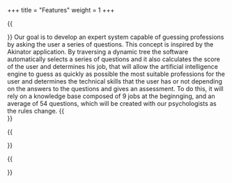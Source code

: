 +++
title = "Features"
weight = 1
+++

{{<section title="The artificial intelligence engine">}}
Our goal is to develop an expert system capable of guessing professions by asking the user a series of questions. This concept is inspired by the Akinator application. By traversing a dynamic tree the software automatically selects a series of questions and it also calculates the score of the user and determines his job, that will allow the artificial intelligence engine to guess as quickly as possible the most suitable professions for the user and determines the technical skills that the user has or not depending on the answers to the questions and gives an assessment. To do this, it will rely on a knowledge base composed of 9 jobs at the beginnging, and an average of 54 questions, which will be created with our psychologists as the rules change.
{{</section>}}

{{<section title="3D Visuals">}}

{{</section>}}

<!-- {{<image src="Overview_features.png" alt="Mockup" >}}
{{<section title="Feature set" >}}
#### Text Recognition/Filtering
Our app uses the Firebase ML text recognition to recognise the ingredients on the back of the product.

The **backside** of a product is **full of information that isn't interesting to us or our app**. So **filtering out** the information we need was quite **important for the performance** of our app.
Some things that our app takes into account is **how** the **ingredients are separated**. It differs from product to product how they separate the ingredients, **some use commas**, some use **dashes**, some just use **spaces**. For our app to scan products as fast as possible, we need to recognise which word is an ingredient and which isn't, so our search algorithm doesn't have to search for words that aren't ingredients.
Another way to improve our text filter was to **look for the word 'ingredients'** or variations of it. In most cases, the list of ingredients starts with the word 'ingredients', so **finding this word** in our text **helped us locate the list of ingredients** in our scanned text.

#### Allergies
One of our **core features** is the allergy feature. This feature **derived from one of our User Personas** that we created for our app. **People with allergies** can use our app to **manage** them and use it as a **signal** for whenever they are about to **buy a product they are allergic to**.  


{{</section>}}


{{<section title="Psychologically approved">}}
Being on a team with not only talented students but also having an actual psychologist in our rows was very helpful when it came to creating the analysis. Instead of simply putting down questions that were answered with yes or no or had the most inexpressive results to it, we were able to sit down and create a questionnaire that would directly **reflect** and **reveal** the true nature of the user’s psyche. 
 
This way, our questionnaire is able to go much more in-depth when it comes to personality and competencies that are needed or the job. Instead of just matching skills in coding to the respective jobs and giving an estimate, the test captures the personality and tells the user which job he would feel the most welcome and comfortable in. 
{{</section>}}

{{<gist "jonathanjander" "a56dde942b2aa9ad7e78887e6086fc97">}} -->


<!--{{<section title="A Copy-pasted Feature">}}
And, as I lie **close to the earth**, a thousand unknown plants are noticed by me: when I hear the buzz
of the little world among the stalks, and grow familiar with the countless indescribable forms of
the insects and flies, then I feel **the presence of the Universe**, which formed us in its own image,
and the breath of that universal love which bears and sustains us, as it floats around us in an
**eternity of bliss;** and then, my friend, when darkness overspreads my eyes, and heaven and earth
seem to dwell in my soul and absorb its power.

Have a look at **this list:**
* You get a list item
* And you get a list item
* And you as well
* And you get a list item
* EvErYbOdY gEtS a LiSt ItEm!!!

{{</section>}}

{{<mediathek id="447fbfc91fd121a16b124417cd2c65ae" title="Explanatory Video">}}

 I sink under the weight of the splendour of these visions! A wonderful serenity
 has taken possession of my entire soul, like these sweet mornings of spring
 which I enjoy with my whole heart. I am alone, and feel the charm of existence
 in this spot, which was created for the bliss of souls like mine. I am so happy,
 my dear friend, so absorbed in the exquisite sense of mere tranquil existence,
 that I neglect my talents.
 -->
